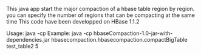 This java app start the major compaction of a hbase table region by region. you can specify the number of regions that can be compacting at the same time
This code have been developped on HBase 1.1.2

Usage: 
java -cp <jar-file> <tablename> <concurrency>
Example:
java -cp hbaseCompaction-1.0-jar-with-dependencies.jar hbasecompaction.hbasecompaction.compactBigTable test_table2 5
